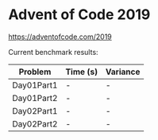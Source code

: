 Advent of Code 2019
===================

https://adventofcode.com/2019

Current benchmark results:

|Problem|Time (s)|Variance|
|-|-|-|
|Day01Part1|-|-|
|Day01Part2|-|-|
|Day02Part1|-|-|
|Day02Part2|-|-|

